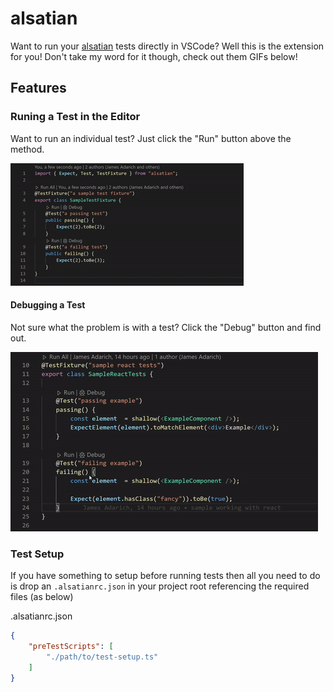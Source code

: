 # alsatian

Want to run your [alsatian](https://github.com/alsatian-test/alsatian/packages/alsatian) tests directly in VSCode? Well this is the extension for you! Don't take my word for it though, check out them GIFs below!

## Features

### Runing a Test in the Editor

Want to run an individual test? Just click the "Run" button above the method.

![running a test in the editor](docs/running-a-test.gif)

#### Debugging a Test

Not sure what the problem is with a test? Click the "Debug" button and find out.

![debugging a test in the editor](docs/debugging-a-test.gif)

### Test Setup

If you have something to setup before running tests then all you need to do is drop an `.alsatianrc.json` in your project root referencing the required files (as below)

.alsatianrc.json
```json
{
    "preTestScripts": [
        "./path/to/test-setup.ts"
    ]
}
```
